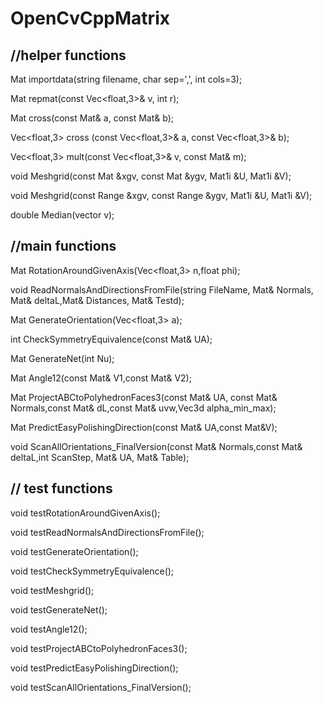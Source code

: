 # OpenCvCppMatrix

## //helper functions

Mat importdata(string filename, char sep=',', int cols=3);

Mat repmat(const Vec<float,3>& v, int r);

Mat cross(const Mat& a, const Mat& b);

Vec<float,3> cross (const Vec<float,3>& a, const Vec<float,3>&  b);

Vec<float,3> mult(const Vec<float,3>& v, const Mat& m);

void Meshgrid(const Mat &xgv, const Mat &ygv, Mat1i &U, Mat1i &V);

void Meshgrid(const Range &xgv, const Range &ygv, Mat1i &U, Mat1i &V);

double Median(vector<float> v);




## //main functions

Mat RotationAroundGivenAxis(Vec<float,3> n,float phi);

void ReadNormalsAndDirectionsFromFile(string FileName, Mat& Normals, Mat& deltaL,Mat& Distances, Mat& Testd);

Mat GenerateOrientation(Vec<float,3> a);

int CheckSymmetryEquivalence(const Mat& UA);

Mat GenerateNet(int Nu);

Mat Angle12(const Mat& V1,const Mat& V2);

Mat ProjectABCtoPolyhedronFaces3(const Mat& UA, const Mat& Normals,const Mat& dL,const Mat&  uvw,Vec3d alpha_min_max);

Mat PredictEasyPolishingDirection(const Mat& UA,const Mat&V);

void ScanAllOrientations_FinalVersion(const Mat& Normals,const Mat& deltaL,int ScanStep, Mat& UA, Mat& Table);




## // test functions

void testRotationAroundGivenAxis();

void testReadNormalsAndDirectionsFromFile();

void testGenerateOrientation();

void testCheckSymmetryEquivalence();

void testMeshgrid();

void testGenerateNet();

void testAngle12();

void testProjectABCtoPolyhedronFaces3();

void testPredictEasyPolishingDirection();

void testScanAllOrientations_FinalVersion();

